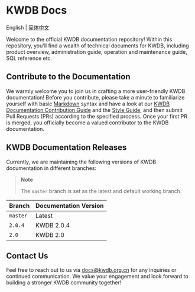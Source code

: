 # KWDB Docs

English | [简体中文](./README.md)

Welcome to the official KWDB documentation repository! Within this repository, you'll find a wealth of technical documents for KWDB, including product overview, administration guide, operation and maintenance guide, SQL reference etc.

## Contribute to the Documentation

We warmly welcome you to join us in crafting a more user-friendly KWDB documentation! Before you contribute, please take a minute to familiarize yourself with basic [Markdown](https://www.markdownguide.org/basic-syntax/) syntax and have a look at our [KWDB Documentation Contribution Guide](./CONTRIBUTING_EN.md) and the [Style Guide](./style-guide.md), and then submit Pull Requests (PRs) according to the specified process. Once your first PR is merged, you officially become a valued contributor to the KWDB documentation.

## KWDB Documentation Releases

Currently, we are maintaining the following versions of KWDB documentation in different branches:

> **Note**
>
> The `master` branch is set as the latest and default working branch.

| Branch | Documentation Version                  |
| :----- | :------------------------------------- |
| `master` | Latest |
| `2.0.4` | KWDB 2.0.4 |
| `2.0` | KWDB 2.0 |

## Contact Us

Feel free to reach out to us via [docs@kwdb.org.cn](mailto:docs@kwdb.org.cn) for any inquiries or continued communication. We value your engagement and look forward to building a stronger KWDB community together!